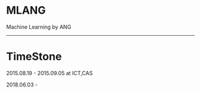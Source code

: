 # MLANG
Machine Learning by ANG

----

# TimeStone

2015.08.19 - 2015.09.05 at ICT,CAS

2018.06.03 - 
